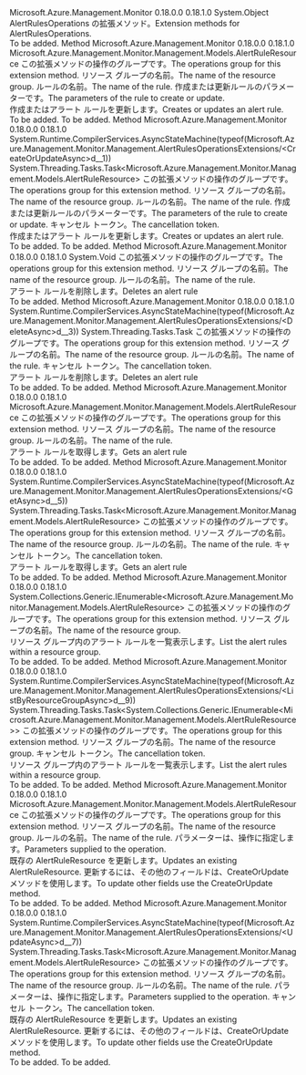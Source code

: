 <Type Name="AlertRulesOperationsExtensions" FullName="Microsoft.Azure.Management.Monitor.Management.AlertRulesOperationsExtensions">
  <TypeSignature Language="C#" Value="public static class AlertRulesOperationsExtensions" />
  <TypeSignature Language="ILAsm" Value=".class public auto ansi abstract sealed beforefieldinit AlertRulesOperationsExtensions extends System.Object" />
  <TypeSignature Language="DocId" Value="T:Microsoft.Azure.Management.Monitor.Management.AlertRulesOperationsExtensions" />
  <TypeSignature Language="VB.NET" Value="Public Module AlertRulesOperationsExtensions" />
  <TypeSignature Language="F#" Value="type AlertRulesOperationsExtensions = class" />
  <AssemblyInfo>
    <AssemblyName>Microsoft.Azure.Management.Monitor</AssemblyName>
    <AssemblyVersion>0.18.0.0</AssemblyVersion>
    <AssemblyVersion>0.18.1.0</AssemblyVersion>
  </AssemblyInfo>
  <Base>
    <BaseTypeName>System.Object</BaseTypeName>
  </Base>
  <Interfaces />
  <Docs>
    <summary>
            <span data-ttu-id="eb2d7-101">AlertRulesOperations の拡張メソッド。</span><span class="sxs-lookup"><span data-stu-id="eb2d7-101">Extension methods for AlertRulesOperations.</span></span>
            </summary>
    <remarks>To be added.</remarks>
  </Docs>
  <Members>
    <Member MemberName="CreateOrUpdate">
      <MemberSignature Language="C#" Value="public static Microsoft.Azure.Management.Monitor.Management.Models.AlertRuleResource CreateOrUpdate (this Microsoft.Azure.Management.Monitor.Management.IAlertRulesOperations operations, string resourceGroupName, string ruleName, Microsoft.Azure.Management.Monitor.Management.Models.AlertRuleResource parameters);" />
      <MemberSignature Language="ILAsm" Value=".method public static hidebysig class Microsoft.Azure.Management.Monitor.Management.Models.AlertRuleResource CreateOrUpdate(class Microsoft.Azure.Management.Monitor.Management.IAlertRulesOperations operations, string resourceGroupName, string ruleName, class Microsoft.Azure.Management.Monitor.Management.Models.AlertRuleResource parameters) cil managed" />
      <MemberSignature Language="DocId" Value="M:Microsoft.Azure.Management.Monitor.Management.AlertRulesOperationsExtensions.CreateOrUpdate(Microsoft.Azure.Management.Monitor.Management.IAlertRulesOperations,System.String,System.String,Microsoft.Azure.Management.Monitor.Management.Models.AlertRuleResource)" />
      <MemberSignature Language="VB.NET" Value="&lt;Extension()&gt;&#xA;Public Function CreateOrUpdate (operations As IAlertRulesOperations, resourceGroupName As String, ruleName As String, parameters As AlertRuleResource) As AlertRuleResource" />
      <MemberSignature Language="F#" Value="static member CreateOrUpdate : Microsoft.Azure.Management.Monitor.Management.IAlertRulesOperations * string * string * Microsoft.Azure.Management.Monitor.Management.Models.AlertRuleResource -&gt; Microsoft.Azure.Management.Monitor.Management.Models.AlertRuleResource" Usage="Microsoft.Azure.Management.Monitor.Management.AlertRulesOperationsExtensions.CreateOrUpdate (operations, resourceGroupName, ruleName, parameters)" />
      <MemberType>Method</MemberType>
      <AssemblyInfo>
        <AssemblyName>Microsoft.Azure.Management.Monitor</AssemblyName>
        <AssemblyVersion>0.18.0.0</AssemblyVersion>
        <AssemblyVersion>0.18.1.0</AssemblyVersion>
      </AssemblyInfo>
      <ReturnValue>
        <ReturnType>Microsoft.Azure.Management.Monitor.Management.Models.AlertRuleResource</ReturnType>
      </ReturnValue>
      <Parameters>
        <Parameter Name="operations" Type="Microsoft.Azure.Management.Monitor.Management.IAlertRulesOperations" RefType="this" />
        <Parameter Name="resourceGroupName" Type="System.String" />
        <Parameter Name="ruleName" Type="System.String" />
        <Parameter Name="parameters" Type="Microsoft.Azure.Management.Monitor.Management.Models.AlertRuleResource" />
      </Parameters>
      <Docs>
        <param name="operations">
            <span data-ttu-id="eb2d7-102">この拡張メソッドの操作のグループです。</span><span class="sxs-lookup"><span data-stu-id="eb2d7-102">The operations group for this extension method.</span></span>
            </param>
        <param name="resourceGroupName">
            <span data-ttu-id="eb2d7-103">リソース グループの名前。</span><span class="sxs-lookup"><span data-stu-id="eb2d7-103">The name of the resource group.</span></span>
            </param>
        <param name="ruleName">
            <span data-ttu-id="eb2d7-104">ルールの名前。</span><span class="sxs-lookup"><span data-stu-id="eb2d7-104">The name of the rule.</span></span>
            </param>
        <param name="parameters">
            <span data-ttu-id="eb2d7-105">作成または更新ルールのパラメーターです。</span><span class="sxs-lookup"><span data-stu-id="eb2d7-105">The parameters of the rule to create or update.</span></span>
            </param>
        <summary>
            <span data-ttu-id="eb2d7-106">作成またはアラート ルールを更新します。</span><span class="sxs-lookup"><span data-stu-id="eb2d7-106">Creates or updates an alert rule.</span></span>
            </summary>
        <returns>To be added.</returns>
        <remarks>To be added.</remarks>
      </Docs>
    </Member>
    <Member MemberName="CreateOrUpdateAsync">
      <MemberSignature Language="C#" Value="public static System.Threading.Tasks.Task&lt;Microsoft.Azure.Management.Monitor.Management.Models.AlertRuleResource&gt; CreateOrUpdateAsync (this Microsoft.Azure.Management.Monitor.Management.IAlertRulesOperations operations, string resourceGroupName, string ruleName, Microsoft.Azure.Management.Monitor.Management.Models.AlertRuleResource parameters, System.Threading.CancellationToken cancellationToken = null);" />
      <MemberSignature Language="ILAsm" Value=".method public static hidebysig class System.Threading.Tasks.Task`1&lt;class Microsoft.Azure.Management.Monitor.Management.Models.AlertRuleResource&gt; CreateOrUpdateAsync(class Microsoft.Azure.Management.Monitor.Management.IAlertRulesOperations operations, string resourceGroupName, string ruleName, class Microsoft.Azure.Management.Monitor.Management.Models.AlertRuleResource parameters, valuetype System.Threading.CancellationToken cancellationToken) cil managed" />
      <MemberSignature Language="DocId" Value="M:Microsoft.Azure.Management.Monitor.Management.AlertRulesOperationsExtensions.CreateOrUpdateAsync(Microsoft.Azure.Management.Monitor.Management.IAlertRulesOperations,System.String,System.String,Microsoft.Azure.Management.Monitor.Management.Models.AlertRuleResource,System.Threading.CancellationToken)" />
      <MemberSignature Language="F#" Value="static member CreateOrUpdateAsync : Microsoft.Azure.Management.Monitor.Management.IAlertRulesOperations * string * string * Microsoft.Azure.Management.Monitor.Management.Models.AlertRuleResource * System.Threading.CancellationToken -&gt; System.Threading.Tasks.Task&lt;Microsoft.Azure.Management.Monitor.Management.Models.AlertRuleResource&gt;" Usage="Microsoft.Azure.Management.Monitor.Management.AlertRulesOperationsExtensions.CreateOrUpdateAsync (operations, resourceGroupName, ruleName, parameters, cancellationToken)" />
      <MemberType>Method</MemberType>
      <AssemblyInfo>
        <AssemblyName>Microsoft.Azure.Management.Monitor</AssemblyName>
        <AssemblyVersion>0.18.0.0</AssemblyVersion>
        <AssemblyVersion>0.18.1.0</AssemblyVersion>
      </AssemblyInfo>
      <Attributes>
        <Attribute>
          <AttributeName>System.Runtime.CompilerServices.AsyncStateMachine(typeof(Microsoft.Azure.Management.Monitor.Management.AlertRulesOperationsExtensions/&lt;CreateOrUpdateAsync&gt;d__1))</AttributeName>
        </Attribute>
      </Attributes>
      <ReturnValue>
        <ReturnType>System.Threading.Tasks.Task&lt;Microsoft.Azure.Management.Monitor.Management.Models.AlertRuleResource&gt;</ReturnType>
      </ReturnValue>
      <Parameters>
        <Parameter Name="operations" Type="Microsoft.Azure.Management.Monitor.Management.IAlertRulesOperations" RefType="this" />
        <Parameter Name="resourceGroupName" Type="System.String" />
        <Parameter Name="ruleName" Type="System.String" />
        <Parameter Name="parameters" Type="Microsoft.Azure.Management.Monitor.Management.Models.AlertRuleResource" />
        <Parameter Name="cancellationToken" Type="System.Threading.CancellationToken" />
      </Parameters>
      <Docs>
        <param name="operations">
            <span data-ttu-id="eb2d7-107">この拡張メソッドの操作のグループです。</span><span class="sxs-lookup"><span data-stu-id="eb2d7-107">The operations group for this extension method.</span></span>
            </param>
        <param name="resourceGroupName">
            <span data-ttu-id="eb2d7-108">リソース グループの名前。</span><span class="sxs-lookup"><span data-stu-id="eb2d7-108">The name of the resource group.</span></span>
            </param>
        <param name="ruleName">
            <span data-ttu-id="eb2d7-109">ルールの名前。</span><span class="sxs-lookup"><span data-stu-id="eb2d7-109">The name of the rule.</span></span>
            </param>
        <param name="parameters">
            <span data-ttu-id="eb2d7-110">作成または更新ルールのパラメーターです。</span><span class="sxs-lookup"><span data-stu-id="eb2d7-110">The parameters of the rule to create or update.</span></span>
            </param>
        <param name="cancellationToken">
            <span data-ttu-id="eb2d7-111">キャンセル トークン。</span><span class="sxs-lookup"><span data-stu-id="eb2d7-111">The cancellation token.</span></span>
            </param>
        <summary>
            <span data-ttu-id="eb2d7-112">作成またはアラート ルールを更新します。</span><span class="sxs-lookup"><span data-stu-id="eb2d7-112">Creates or updates an alert rule.</span></span>
            </summary>
        <returns>To be added.</returns>
        <remarks>To be added.</remarks>
      </Docs>
    </Member>
    <Member MemberName="Delete">
      <MemberSignature Language="C#" Value="public static void Delete (this Microsoft.Azure.Management.Monitor.Management.IAlertRulesOperations operations, string resourceGroupName, string ruleName);" />
      <MemberSignature Language="ILAsm" Value=".method public static hidebysig void Delete(class Microsoft.Azure.Management.Monitor.Management.IAlertRulesOperations operations, string resourceGroupName, string ruleName) cil managed" />
      <MemberSignature Language="DocId" Value="M:Microsoft.Azure.Management.Monitor.Management.AlertRulesOperationsExtensions.Delete(Microsoft.Azure.Management.Monitor.Management.IAlertRulesOperations,System.String,System.String)" />
      <MemberSignature Language="VB.NET" Value="&lt;Extension()&gt;&#xA;Public Sub Delete (operations As IAlertRulesOperations, resourceGroupName As String, ruleName As String)" />
      <MemberSignature Language="F#" Value="static member Delete : Microsoft.Azure.Management.Monitor.Management.IAlertRulesOperations * string * string -&gt; unit" Usage="Microsoft.Azure.Management.Monitor.Management.AlertRulesOperationsExtensions.Delete (operations, resourceGroupName, ruleName)" />
      <MemberType>Method</MemberType>
      <AssemblyInfo>
        <AssemblyName>Microsoft.Azure.Management.Monitor</AssemblyName>
        <AssemblyVersion>0.18.0.0</AssemblyVersion>
        <AssemblyVersion>0.18.1.0</AssemblyVersion>
      </AssemblyInfo>
      <ReturnValue>
        <ReturnType>System.Void</ReturnType>
      </ReturnValue>
      <Parameters>
        <Parameter Name="operations" Type="Microsoft.Azure.Management.Monitor.Management.IAlertRulesOperations" RefType="this" />
        <Parameter Name="resourceGroupName" Type="System.String" />
        <Parameter Name="ruleName" Type="System.String" />
      </Parameters>
      <Docs>
        <param name="operations">
            <span data-ttu-id="eb2d7-113">この拡張メソッドの操作のグループです。</span><span class="sxs-lookup"><span data-stu-id="eb2d7-113">The operations group for this extension method.</span></span>
            </param>
        <param name="resourceGroupName">
            <span data-ttu-id="eb2d7-114">リソース グループの名前。</span><span class="sxs-lookup"><span data-stu-id="eb2d7-114">The name of the resource group.</span></span>
            </param>
        <param name="ruleName">
            <span data-ttu-id="eb2d7-115">ルールの名前。</span><span class="sxs-lookup"><span data-stu-id="eb2d7-115">The name of the rule.</span></span>
            </param>
        <summary>
            <span data-ttu-id="eb2d7-116">アラート ルールを削除します。</span><span class="sxs-lookup"><span data-stu-id="eb2d7-116">Deletes an alert rule</span></span>
            </summary>
        <remarks>To be added.</remarks>
      </Docs>
    </Member>
    <Member MemberName="DeleteAsync">
      <MemberSignature Language="C#" Value="public static System.Threading.Tasks.Task DeleteAsync (this Microsoft.Azure.Management.Monitor.Management.IAlertRulesOperations operations, string resourceGroupName, string ruleName, System.Threading.CancellationToken cancellationToken = null);" />
      <MemberSignature Language="ILAsm" Value=".method public static hidebysig class System.Threading.Tasks.Task DeleteAsync(class Microsoft.Azure.Management.Monitor.Management.IAlertRulesOperations operations, string resourceGroupName, string ruleName, valuetype System.Threading.CancellationToken cancellationToken) cil managed" />
      <MemberSignature Language="DocId" Value="M:Microsoft.Azure.Management.Monitor.Management.AlertRulesOperationsExtensions.DeleteAsync(Microsoft.Azure.Management.Monitor.Management.IAlertRulesOperations,System.String,System.String,System.Threading.CancellationToken)" />
      <MemberSignature Language="F#" Value="static member DeleteAsync : Microsoft.Azure.Management.Monitor.Management.IAlertRulesOperations * string * string * System.Threading.CancellationToken -&gt; System.Threading.Tasks.Task" Usage="Microsoft.Azure.Management.Monitor.Management.AlertRulesOperationsExtensions.DeleteAsync (operations, resourceGroupName, ruleName, cancellationToken)" />
      <MemberType>Method</MemberType>
      <AssemblyInfo>
        <AssemblyName>Microsoft.Azure.Management.Monitor</AssemblyName>
        <AssemblyVersion>0.18.0.0</AssemblyVersion>
        <AssemblyVersion>0.18.1.0</AssemblyVersion>
      </AssemblyInfo>
      <Attributes>
        <Attribute>
          <AttributeName>System.Runtime.CompilerServices.AsyncStateMachine(typeof(Microsoft.Azure.Management.Monitor.Management.AlertRulesOperationsExtensions/&lt;DeleteAsync&gt;d__3))</AttributeName>
        </Attribute>
      </Attributes>
      <ReturnValue>
        <ReturnType>System.Threading.Tasks.Task</ReturnType>
      </ReturnValue>
      <Parameters>
        <Parameter Name="operations" Type="Microsoft.Azure.Management.Monitor.Management.IAlertRulesOperations" RefType="this" />
        <Parameter Name="resourceGroupName" Type="System.String" />
        <Parameter Name="ruleName" Type="System.String" />
        <Parameter Name="cancellationToken" Type="System.Threading.CancellationToken" />
      </Parameters>
      <Docs>
        <param name="operations">
            <span data-ttu-id="eb2d7-117">この拡張メソッドの操作のグループです。</span><span class="sxs-lookup"><span data-stu-id="eb2d7-117">The operations group for this extension method.</span></span>
            </param>
        <param name="resourceGroupName">
            <span data-ttu-id="eb2d7-118">リソース グループの名前。</span><span class="sxs-lookup"><span data-stu-id="eb2d7-118">The name of the resource group.</span></span>
            </param>
        <param name="ruleName">
            <span data-ttu-id="eb2d7-119">ルールの名前。</span><span class="sxs-lookup"><span data-stu-id="eb2d7-119">The name of the rule.</span></span>
            </param>
        <param name="cancellationToken">
            <span data-ttu-id="eb2d7-120">キャンセル トークン。</span><span class="sxs-lookup"><span data-stu-id="eb2d7-120">The cancellation token.</span></span>
            </param>
        <summary>
            <span data-ttu-id="eb2d7-121">アラート ルールを削除します。</span><span class="sxs-lookup"><span data-stu-id="eb2d7-121">Deletes an alert rule</span></span>
            </summary>
        <returns>To be added.</returns>
        <remarks>To be added.</remarks>
      </Docs>
    </Member>
    <Member MemberName="Get">
      <MemberSignature Language="C#" Value="public static Microsoft.Azure.Management.Monitor.Management.Models.AlertRuleResource Get (this Microsoft.Azure.Management.Monitor.Management.IAlertRulesOperations operations, string resourceGroupName, string ruleName);" />
      <MemberSignature Language="ILAsm" Value=".method public static hidebysig class Microsoft.Azure.Management.Monitor.Management.Models.AlertRuleResource Get(class Microsoft.Azure.Management.Monitor.Management.IAlertRulesOperations operations, string resourceGroupName, string ruleName) cil managed" />
      <MemberSignature Language="DocId" Value="M:Microsoft.Azure.Management.Monitor.Management.AlertRulesOperationsExtensions.Get(Microsoft.Azure.Management.Monitor.Management.IAlertRulesOperations,System.String,System.String)" />
      <MemberSignature Language="VB.NET" Value="&lt;Extension()&gt;&#xA;Public Function Get (operations As IAlertRulesOperations, resourceGroupName As String, ruleName As String) As AlertRuleResource" />
      <MemberSignature Language="F#" Value="static member Get : Microsoft.Azure.Management.Monitor.Management.IAlertRulesOperations * string * string -&gt; Microsoft.Azure.Management.Monitor.Management.Models.AlertRuleResource" Usage="Microsoft.Azure.Management.Monitor.Management.AlertRulesOperationsExtensions.Get (operations, resourceGroupName, ruleName)" />
      <MemberType>Method</MemberType>
      <AssemblyInfo>
        <AssemblyName>Microsoft.Azure.Management.Monitor</AssemblyName>
        <AssemblyVersion>0.18.0.0</AssemblyVersion>
        <AssemblyVersion>0.18.1.0</AssemblyVersion>
      </AssemblyInfo>
      <ReturnValue>
        <ReturnType>Microsoft.Azure.Management.Monitor.Management.Models.AlertRuleResource</ReturnType>
      </ReturnValue>
      <Parameters>
        <Parameter Name="operations" Type="Microsoft.Azure.Management.Monitor.Management.IAlertRulesOperations" RefType="this" />
        <Parameter Name="resourceGroupName" Type="System.String" />
        <Parameter Name="ruleName" Type="System.String" />
      </Parameters>
      <Docs>
        <param name="operations">
            <span data-ttu-id="eb2d7-122">この拡張メソッドの操作のグループです。</span><span class="sxs-lookup"><span data-stu-id="eb2d7-122">The operations group for this extension method.</span></span>
            </param>
        <param name="resourceGroupName">
            <span data-ttu-id="eb2d7-123">リソース グループの名前。</span><span class="sxs-lookup"><span data-stu-id="eb2d7-123">The name of the resource group.</span></span>
            </param>
        <param name="ruleName">
            <span data-ttu-id="eb2d7-124">ルールの名前。</span><span class="sxs-lookup"><span data-stu-id="eb2d7-124">The name of the rule.</span></span>
            </param>
        <summary>
            <span data-ttu-id="eb2d7-125">アラート ルールを取得します。</span><span class="sxs-lookup"><span data-stu-id="eb2d7-125">Gets an alert rule</span></span>
            </summary>
        <returns>To be added.</returns>
        <remarks>To be added.</remarks>
      </Docs>
    </Member>
    <Member MemberName="GetAsync">
      <MemberSignature Language="C#" Value="public static System.Threading.Tasks.Task&lt;Microsoft.Azure.Management.Monitor.Management.Models.AlertRuleResource&gt; GetAsync (this Microsoft.Azure.Management.Monitor.Management.IAlertRulesOperations operations, string resourceGroupName, string ruleName, System.Threading.CancellationToken cancellationToken = null);" />
      <MemberSignature Language="ILAsm" Value=".method public static hidebysig class System.Threading.Tasks.Task`1&lt;class Microsoft.Azure.Management.Monitor.Management.Models.AlertRuleResource&gt; GetAsync(class Microsoft.Azure.Management.Monitor.Management.IAlertRulesOperations operations, string resourceGroupName, string ruleName, valuetype System.Threading.CancellationToken cancellationToken) cil managed" />
      <MemberSignature Language="DocId" Value="M:Microsoft.Azure.Management.Monitor.Management.AlertRulesOperationsExtensions.GetAsync(Microsoft.Azure.Management.Monitor.Management.IAlertRulesOperations,System.String,System.String,System.Threading.CancellationToken)" />
      <MemberSignature Language="F#" Value="static member GetAsync : Microsoft.Azure.Management.Monitor.Management.IAlertRulesOperations * string * string * System.Threading.CancellationToken -&gt; System.Threading.Tasks.Task&lt;Microsoft.Azure.Management.Monitor.Management.Models.AlertRuleResource&gt;" Usage="Microsoft.Azure.Management.Monitor.Management.AlertRulesOperationsExtensions.GetAsync (operations, resourceGroupName, ruleName, cancellationToken)" />
      <MemberType>Method</MemberType>
      <AssemblyInfo>
        <AssemblyName>Microsoft.Azure.Management.Monitor</AssemblyName>
        <AssemblyVersion>0.18.0.0</AssemblyVersion>
        <AssemblyVersion>0.18.1.0</AssemblyVersion>
      </AssemblyInfo>
      <Attributes>
        <Attribute>
          <AttributeName>System.Runtime.CompilerServices.AsyncStateMachine(typeof(Microsoft.Azure.Management.Monitor.Management.AlertRulesOperationsExtensions/&lt;GetAsync&gt;d__5))</AttributeName>
        </Attribute>
      </Attributes>
      <ReturnValue>
        <ReturnType>System.Threading.Tasks.Task&lt;Microsoft.Azure.Management.Monitor.Management.Models.AlertRuleResource&gt;</ReturnType>
      </ReturnValue>
      <Parameters>
        <Parameter Name="operations" Type="Microsoft.Azure.Management.Monitor.Management.IAlertRulesOperations" RefType="this" />
        <Parameter Name="resourceGroupName" Type="System.String" />
        <Parameter Name="ruleName" Type="System.String" />
        <Parameter Name="cancellationToken" Type="System.Threading.CancellationToken" />
      </Parameters>
      <Docs>
        <param name="operations">
            <span data-ttu-id="eb2d7-126">この拡張メソッドの操作のグループです。</span><span class="sxs-lookup"><span data-stu-id="eb2d7-126">The operations group for this extension method.</span></span>
            </param>
        <param name="resourceGroupName">
            <span data-ttu-id="eb2d7-127">リソース グループの名前。</span><span class="sxs-lookup"><span data-stu-id="eb2d7-127">The name of the resource group.</span></span>
            </param>
        <param name="ruleName">
            <span data-ttu-id="eb2d7-128">ルールの名前。</span><span class="sxs-lookup"><span data-stu-id="eb2d7-128">The name of the rule.</span></span>
            </param>
        <param name="cancellationToken">
            <span data-ttu-id="eb2d7-129">キャンセル トークン。</span><span class="sxs-lookup"><span data-stu-id="eb2d7-129">The cancellation token.</span></span>
            </param>
        <summary>
            <span data-ttu-id="eb2d7-130">アラート ルールを取得します。</span><span class="sxs-lookup"><span data-stu-id="eb2d7-130">Gets an alert rule</span></span>
            </summary>
        <returns>To be added.</returns>
        <remarks>To be added.</remarks>
      </Docs>
    </Member>
    <Member MemberName="ListByResourceGroup">
      <MemberSignature Language="C#" Value="public static System.Collections.Generic.IEnumerable&lt;Microsoft.Azure.Management.Monitor.Management.Models.AlertRuleResource&gt; ListByResourceGroup (this Microsoft.Azure.Management.Monitor.Management.IAlertRulesOperations operations, string resourceGroupName);" />
      <MemberSignature Language="ILAsm" Value=".method public static hidebysig class System.Collections.Generic.IEnumerable`1&lt;class Microsoft.Azure.Management.Monitor.Management.Models.AlertRuleResource&gt; ListByResourceGroup(class Microsoft.Azure.Management.Monitor.Management.IAlertRulesOperations operations, string resourceGroupName) cil managed" />
      <MemberSignature Language="DocId" Value="M:Microsoft.Azure.Management.Monitor.Management.AlertRulesOperationsExtensions.ListByResourceGroup(Microsoft.Azure.Management.Monitor.Management.IAlertRulesOperations,System.String)" />
      <MemberSignature Language="VB.NET" Value="&lt;Extension()&gt;&#xA;Public Function ListByResourceGroup (operations As IAlertRulesOperations, resourceGroupName As String) As IEnumerable(Of AlertRuleResource)" />
      <MemberSignature Language="F#" Value="static member ListByResourceGroup : Microsoft.Azure.Management.Monitor.Management.IAlertRulesOperations * string -&gt; seq&lt;Microsoft.Azure.Management.Monitor.Management.Models.AlertRuleResource&gt;" Usage="Microsoft.Azure.Management.Monitor.Management.AlertRulesOperationsExtensions.ListByResourceGroup (operations, resourceGroupName)" />
      <MemberType>Method</MemberType>
      <AssemblyInfo>
        <AssemblyName>Microsoft.Azure.Management.Monitor</AssemblyName>
        <AssemblyVersion>0.18.0.0</AssemblyVersion>
        <AssemblyVersion>0.18.1.0</AssemblyVersion>
      </AssemblyInfo>
      <ReturnValue>
        <ReturnType>System.Collections.Generic.IEnumerable&lt;Microsoft.Azure.Management.Monitor.Management.Models.AlertRuleResource&gt;</ReturnType>
      </ReturnValue>
      <Parameters>
        <Parameter Name="operations" Type="Microsoft.Azure.Management.Monitor.Management.IAlertRulesOperations" RefType="this" />
        <Parameter Name="resourceGroupName" Type="System.String" />
      </Parameters>
      <Docs>
        <param name="operations">
            <span data-ttu-id="eb2d7-131">この拡張メソッドの操作のグループです。</span><span class="sxs-lookup"><span data-stu-id="eb2d7-131">The operations group for this extension method.</span></span>
            </param>
        <param name="resourceGroupName">
            <span data-ttu-id="eb2d7-132">リソース グループの名前。</span><span class="sxs-lookup"><span data-stu-id="eb2d7-132">The name of the resource group.</span></span>
            </param>
        <summary>
            <span data-ttu-id="eb2d7-133">リソース グループ内のアラート ルールを一覧表示します。</span><span class="sxs-lookup"><span data-stu-id="eb2d7-133">List the alert rules within a resource group.</span></span>
            </summary>
        <returns>To be added.</returns>
        <remarks>To be added.</remarks>
      </Docs>
    </Member>
    <Member MemberName="ListByResourceGroupAsync">
      <MemberSignature Language="C#" Value="public static System.Threading.Tasks.Task&lt;System.Collections.Generic.IEnumerable&lt;Microsoft.Azure.Management.Monitor.Management.Models.AlertRuleResource&gt;&gt; ListByResourceGroupAsync (this Microsoft.Azure.Management.Monitor.Management.IAlertRulesOperations operations, string resourceGroupName, System.Threading.CancellationToken cancellationToken = null);" />
      <MemberSignature Language="ILAsm" Value=".method public static hidebysig class System.Threading.Tasks.Task`1&lt;class System.Collections.Generic.IEnumerable`1&lt;class Microsoft.Azure.Management.Monitor.Management.Models.AlertRuleResource&gt;&gt; ListByResourceGroupAsync(class Microsoft.Azure.Management.Monitor.Management.IAlertRulesOperations operations, string resourceGroupName, valuetype System.Threading.CancellationToken cancellationToken) cil managed" />
      <MemberSignature Language="DocId" Value="M:Microsoft.Azure.Management.Monitor.Management.AlertRulesOperationsExtensions.ListByResourceGroupAsync(Microsoft.Azure.Management.Monitor.Management.IAlertRulesOperations,System.String,System.Threading.CancellationToken)" />
      <MemberSignature Language="F#" Value="static member ListByResourceGroupAsync : Microsoft.Azure.Management.Monitor.Management.IAlertRulesOperations * string * System.Threading.CancellationToken -&gt; System.Threading.Tasks.Task&lt;seq&lt;Microsoft.Azure.Management.Monitor.Management.Models.AlertRuleResource&gt;&gt;" Usage="Microsoft.Azure.Management.Monitor.Management.AlertRulesOperationsExtensions.ListByResourceGroupAsync (operations, resourceGroupName, cancellationToken)" />
      <MemberType>Method</MemberType>
      <AssemblyInfo>
        <AssemblyName>Microsoft.Azure.Management.Monitor</AssemblyName>
        <AssemblyVersion>0.18.0.0</AssemblyVersion>
        <AssemblyVersion>0.18.1.0</AssemblyVersion>
      </AssemblyInfo>
      <Attributes>
        <Attribute>
          <AttributeName>System.Runtime.CompilerServices.AsyncStateMachine(typeof(Microsoft.Azure.Management.Monitor.Management.AlertRulesOperationsExtensions/&lt;ListByResourceGroupAsync&gt;d__9))</AttributeName>
        </Attribute>
      </Attributes>
      <ReturnValue>
        <ReturnType>System.Threading.Tasks.Task&lt;System.Collections.Generic.IEnumerable&lt;Microsoft.Azure.Management.Monitor.Management.Models.AlertRuleResource&gt;&gt;</ReturnType>
      </ReturnValue>
      <Parameters>
        <Parameter Name="operations" Type="Microsoft.Azure.Management.Monitor.Management.IAlertRulesOperations" RefType="this" />
        <Parameter Name="resourceGroupName" Type="System.String" />
        <Parameter Name="cancellationToken" Type="System.Threading.CancellationToken" />
      </Parameters>
      <Docs>
        <param name="operations">
            <span data-ttu-id="eb2d7-134">この拡張メソッドの操作のグループです。</span><span class="sxs-lookup"><span data-stu-id="eb2d7-134">The operations group for this extension method.</span></span>
            </param>
        <param name="resourceGroupName">
            <span data-ttu-id="eb2d7-135">リソース グループの名前。</span><span class="sxs-lookup"><span data-stu-id="eb2d7-135">The name of the resource group.</span></span>
            </param>
        <param name="cancellationToken">
            <span data-ttu-id="eb2d7-136">キャンセル トークン。</span><span class="sxs-lookup"><span data-stu-id="eb2d7-136">The cancellation token.</span></span>
            </param>
        <summary>
            <span data-ttu-id="eb2d7-137">リソース グループ内のアラート ルールを一覧表示します。</span><span class="sxs-lookup"><span data-stu-id="eb2d7-137">List the alert rules within a resource group.</span></span>
            </summary>
        <returns>To be added.</returns>
        <remarks>To be added.</remarks>
      </Docs>
    </Member>
    <Member MemberName="Update">
      <MemberSignature Language="C#" Value="public static Microsoft.Azure.Management.Monitor.Management.Models.AlertRuleResource Update (this Microsoft.Azure.Management.Monitor.Management.IAlertRulesOperations operations, string resourceGroupName, string ruleName, Microsoft.Azure.Management.Monitor.Management.Models.AlertRuleResourcePatch alertRulesResource);" />
      <MemberSignature Language="ILAsm" Value=".method public static hidebysig class Microsoft.Azure.Management.Monitor.Management.Models.AlertRuleResource Update(class Microsoft.Azure.Management.Monitor.Management.IAlertRulesOperations operations, string resourceGroupName, string ruleName, class Microsoft.Azure.Management.Monitor.Management.Models.AlertRuleResourcePatch alertRulesResource) cil managed" />
      <MemberSignature Language="DocId" Value="M:Microsoft.Azure.Management.Monitor.Management.AlertRulesOperationsExtensions.Update(Microsoft.Azure.Management.Monitor.Management.IAlertRulesOperations,System.String,System.String,Microsoft.Azure.Management.Monitor.Management.Models.AlertRuleResourcePatch)" />
      <MemberSignature Language="VB.NET" Value="&lt;Extension()&gt;&#xA;Public Function Update (operations As IAlertRulesOperations, resourceGroupName As String, ruleName As String, alertRulesResource As AlertRuleResourcePatch) As AlertRuleResource" />
      <MemberSignature Language="F#" Value="static member Update : Microsoft.Azure.Management.Monitor.Management.IAlertRulesOperations * string * string * Microsoft.Azure.Management.Monitor.Management.Models.AlertRuleResourcePatch -&gt; Microsoft.Azure.Management.Monitor.Management.Models.AlertRuleResource" Usage="Microsoft.Azure.Management.Monitor.Management.AlertRulesOperationsExtensions.Update (operations, resourceGroupName, ruleName, alertRulesResource)" />
      <MemberType>Method</MemberType>
      <AssemblyInfo>
        <AssemblyName>Microsoft.Azure.Management.Monitor</AssemblyName>
        <AssemblyVersion>0.18.0.0</AssemblyVersion>
        <AssemblyVersion>0.18.1.0</AssemblyVersion>
      </AssemblyInfo>
      <ReturnValue>
        <ReturnType>Microsoft.Azure.Management.Monitor.Management.Models.AlertRuleResource</ReturnType>
      </ReturnValue>
      <Parameters>
        <Parameter Name="operations" Type="Microsoft.Azure.Management.Monitor.Management.IAlertRulesOperations" RefType="this" />
        <Parameter Name="resourceGroupName" Type="System.String" />
        <Parameter Name="ruleName" Type="System.String" />
        <Parameter Name="alertRulesResource" Type="Microsoft.Azure.Management.Monitor.Management.Models.AlertRuleResourcePatch" />
      </Parameters>
      <Docs>
        <param name="operations">
            <span data-ttu-id="eb2d7-138">この拡張メソッドの操作のグループです。</span><span class="sxs-lookup"><span data-stu-id="eb2d7-138">The operations group for this extension method.</span></span>
            </param>
        <param name="resourceGroupName">
            <span data-ttu-id="eb2d7-139">リソース グループの名前。</span><span class="sxs-lookup"><span data-stu-id="eb2d7-139">The name of the resource group.</span></span>
            </param>
        <param name="ruleName">
            <span data-ttu-id="eb2d7-140">ルールの名前。</span><span class="sxs-lookup"><span data-stu-id="eb2d7-140">The name of the rule.</span></span>
            </param>
        <param name="alertRulesResource">
            <span data-ttu-id="eb2d7-141">パラメーターは、操作に指定します。</span><span class="sxs-lookup"><span data-stu-id="eb2d7-141">Parameters supplied to the operation.</span></span>
            </param>
        <summary>
            <span data-ttu-id="eb2d7-142">既存の AlertRuleResource を更新します。</span><span class="sxs-lookup"><span data-stu-id="eb2d7-142">Updates an existing AlertRuleResource.</span></span> <span data-ttu-id="eb2d7-143">更新するには、その他のフィールドは、CreateOrUpdate メソッドを使用します。</span><span class="sxs-lookup"><span data-stu-id="eb2d7-143">To update other fields use the CreateOrUpdate method.</span></span>
            </summary>
        <returns>To be added.</returns>
        <remarks>To be added.</remarks>
      </Docs>
    </Member>
    <Member MemberName="UpdateAsync">
      <MemberSignature Language="C#" Value="public static System.Threading.Tasks.Task&lt;Microsoft.Azure.Management.Monitor.Management.Models.AlertRuleResource&gt; UpdateAsync (this Microsoft.Azure.Management.Monitor.Management.IAlertRulesOperations operations, string resourceGroupName, string ruleName, Microsoft.Azure.Management.Monitor.Management.Models.AlertRuleResourcePatch alertRulesResource, System.Threading.CancellationToken cancellationToken = null);" />
      <MemberSignature Language="ILAsm" Value=".method public static hidebysig class System.Threading.Tasks.Task`1&lt;class Microsoft.Azure.Management.Monitor.Management.Models.AlertRuleResource&gt; UpdateAsync(class Microsoft.Azure.Management.Monitor.Management.IAlertRulesOperations operations, string resourceGroupName, string ruleName, class Microsoft.Azure.Management.Monitor.Management.Models.AlertRuleResourcePatch alertRulesResource, valuetype System.Threading.CancellationToken cancellationToken) cil managed" />
      <MemberSignature Language="DocId" Value="M:Microsoft.Azure.Management.Monitor.Management.AlertRulesOperationsExtensions.UpdateAsync(Microsoft.Azure.Management.Monitor.Management.IAlertRulesOperations,System.String,System.String,Microsoft.Azure.Management.Monitor.Management.Models.AlertRuleResourcePatch,System.Threading.CancellationToken)" />
      <MemberSignature Language="F#" Value="static member UpdateAsync : Microsoft.Azure.Management.Monitor.Management.IAlertRulesOperations * string * string * Microsoft.Azure.Management.Monitor.Management.Models.AlertRuleResourcePatch * System.Threading.CancellationToken -&gt; System.Threading.Tasks.Task&lt;Microsoft.Azure.Management.Monitor.Management.Models.AlertRuleResource&gt;" Usage="Microsoft.Azure.Management.Monitor.Management.AlertRulesOperationsExtensions.UpdateAsync (operations, resourceGroupName, ruleName, alertRulesResource, cancellationToken)" />
      <MemberType>Method</MemberType>
      <AssemblyInfo>
        <AssemblyName>Microsoft.Azure.Management.Monitor</AssemblyName>
        <AssemblyVersion>0.18.0.0</AssemblyVersion>
        <AssemblyVersion>0.18.1.0</AssemblyVersion>
      </AssemblyInfo>
      <Attributes>
        <Attribute>
          <AttributeName>System.Runtime.CompilerServices.AsyncStateMachine(typeof(Microsoft.Azure.Management.Monitor.Management.AlertRulesOperationsExtensions/&lt;UpdateAsync&gt;d__7))</AttributeName>
        </Attribute>
      </Attributes>
      <ReturnValue>
        <ReturnType>System.Threading.Tasks.Task&lt;Microsoft.Azure.Management.Monitor.Management.Models.AlertRuleResource&gt;</ReturnType>
      </ReturnValue>
      <Parameters>
        <Parameter Name="operations" Type="Microsoft.Azure.Management.Monitor.Management.IAlertRulesOperations" RefType="this" />
        <Parameter Name="resourceGroupName" Type="System.String" />
        <Parameter Name="ruleName" Type="System.String" />
        <Parameter Name="alertRulesResource" Type="Microsoft.Azure.Management.Monitor.Management.Models.AlertRuleResourcePatch" />
        <Parameter Name="cancellationToken" Type="System.Threading.CancellationToken" />
      </Parameters>
      <Docs>
        <param name="operations">
            <span data-ttu-id="eb2d7-144">この拡張メソッドの操作のグループです。</span><span class="sxs-lookup"><span data-stu-id="eb2d7-144">The operations group for this extension method.</span></span>
            </param>
        <param name="resourceGroupName">
            <span data-ttu-id="eb2d7-145">リソース グループの名前。</span><span class="sxs-lookup"><span data-stu-id="eb2d7-145">The name of the resource group.</span></span>
            </param>
        <param name="ruleName">
            <span data-ttu-id="eb2d7-146">ルールの名前。</span><span class="sxs-lookup"><span data-stu-id="eb2d7-146">The name of the rule.</span></span>
            </param>
        <param name="alertRulesResource">
            <span data-ttu-id="eb2d7-147">パラメーターは、操作に指定します。</span><span class="sxs-lookup"><span data-stu-id="eb2d7-147">Parameters supplied to the operation.</span></span>
            </param>
        <param name="cancellationToken">
            <span data-ttu-id="eb2d7-148">キャンセル トークン。</span><span class="sxs-lookup"><span data-stu-id="eb2d7-148">The cancellation token.</span></span>
            </param>
        <summary>
            <span data-ttu-id="eb2d7-149">既存の AlertRuleResource を更新します。</span><span class="sxs-lookup"><span data-stu-id="eb2d7-149">Updates an existing AlertRuleResource.</span></span> <span data-ttu-id="eb2d7-150">更新するには、その他のフィールドは、CreateOrUpdate メソッドを使用します。</span><span class="sxs-lookup"><span data-stu-id="eb2d7-150">To update other fields use the CreateOrUpdate method.</span></span>
            </summary>
        <returns>To be added.</returns>
        <remarks>To be added.</remarks>
      </Docs>
    </Member>
  </Members>
</Type>
